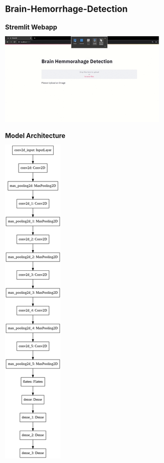 # Brain-Hemorrhage-Detection

## Stremlit Webapp
![](Visuals/video.gif)
## Model Architecture
![](Visuals/download.png)


